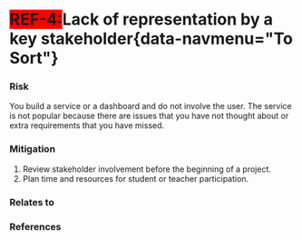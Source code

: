<span style="background-color:RED;">**REF-4:</span>Lack of representation by a key stakeholder**{data-navmenu="To Sort"}
=====================================  

### Risk

You build a service or a dashboard and do not involve the user. The service is not popular because there are issues that you have not thought about or extra requirements that you have missed.

### Mitigation

1. Review stakeholder involvement before the beginning of a project.
2. Plan time and resources for student or teacher participation.

### Relates to

### References